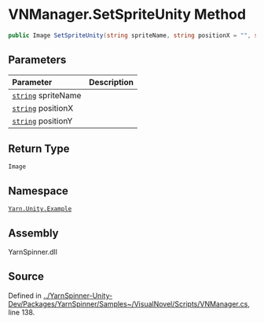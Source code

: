 # VNManager.SetSpriteUnity Method


```csharp
public Image SetSpriteUnity(string spriteName, string positionX = "", string positionY = "")
```

## Parameters
|Parameter|Description|
|:---|:---|
|[`string`](https://docs.microsoft.com/dotnet/api/System.String) spriteName||
|[`string`](https://docs.microsoft.com/dotnet/api/System.String) positionX||
|[`string`](https://docs.microsoft.com/dotnet/api/System.String) positionY||
## Return Type
`Image`


## Namespace
[`Yarn.Unity.Example`](/api/csharp/yarn.unity.example/README.md)

## Assembly
YarnSpinner.dll

## Source
Defined in [../YarnSpinner-Unity-Dev/Packages/YarnSpinner/Samples~/VisualNovel/Scripts/VNManager.cs](https://github.com/YarnSpinnerTool/YarnSpinner-Unity//blob/develop/Samples~/VisualNovel/Scripts/VNManager.cs#L138), line 138.
